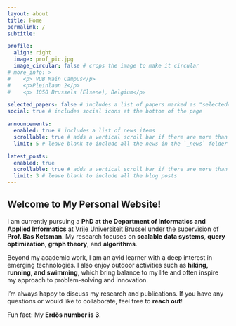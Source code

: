 ```yaml
---
layout: about
title: Home
permalink: /
subtitle: 

profile:
  align: right
  image: prof_pic.jpg
  image_circular: false # crops the image to make it circular
# more_info: >
#    <p> VUB Main Campus</p>
#    <p>Pleinlaan 2</p>
#    <p> 1050 Brussels (Elsene), Belgium</p>

selected_papers: false # includes a list of papers marked as "selected={true}"
social: true # includes social icons at the bottom of the page

announcements:
  enabled: true # includes a list of news items
  scrollable: true # adds a vertical scroll bar if there are more than 3 news items
  limit: 5 # leave blank to include all the news in the `_news` folder

latest_posts:
  enabled: true
  scrollable: true # adds a vertical scroll bar if there are more than 3 new posts items
  limit: 3 # leave blank to include all the blog posts
---
```


## Welcome to My Personal Website!

I am currently pursuing a **PhD at the Department of Informatics and Applied Informatics** at [Vrije Universiteit Brussel](https://www.vub.be/) under the supervision of **Prof. Bas Ketsman**. My research focuses on **scalable data systems**, **query optimization**, **graph theory**, and **algorithms**.

Beyond my academic work, I am an avid learner with a deep interest in emerging technologies. I also enjoy outdoor activities such as **hiking, running, and swimming**, which bring balance to my life and often inspire my approach to problem-solving and innovation.

I’m always happy to discuss my research and publications. If you have any questions or would like to collaborate, feel free to **reach out**!

Fun fact: My **Erdős number is 3**.

